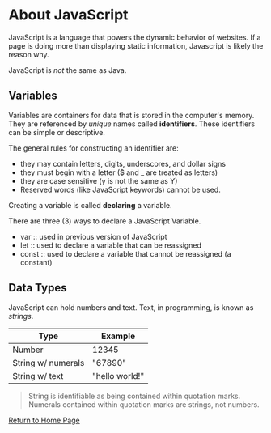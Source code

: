 # About JavaScript

JavaScript is a language that powers the dynamic behavior of websites. If a page is doing more than displaying static information, Javascript is likely the reason why.

JavaScript is *not* the same as Java. 

## Variables

Variables are containers for data that is stored in the computer's memory. They are referenced by *unique* names called **identifiers**.  These identifiers can be simple or descriptive. 

The general rules for constructing an identifier are:
* they may contain letters, digits, underscores, and dollar signs
* they must begin with a letter ($ and _ are treated as letters)
* they are case sensitive (y is not the same as Y)
* Reserved words (like JavaScript keywords) cannot be used. 

Creating a variable is called **declaring** a variable. 

There are three (3) ways to declare a JavaScript Variable.
* var :: used in previous version of JavaScript
* let :: used to declare a variable that can be reassigned
* const :: used to declare a variable that cannot be reassigned (a constant)

## Data Types

JavaScript can hold numbers and text. Text, in programming, is known as *strings*. 

Type | Example
----- | -----
Number | 12345
String w/ numerals | "67890"
String w/ text | "hello world!"

> String is identifiable as being contained within quotation marks. Numerals contained within quotation marks are strings, not numbers. 

[Return to Home Page](https://katyroffe.github.io/reading-notes/)

